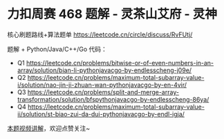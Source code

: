 # 力扣周赛 468 题解 - 灵茶山艾府 - 灵神

核心刷题路线+算法题单 https://leetcode.cn/circle/discuss/RvFUtj/

题解 + Python/Java/C++/Go 代码：
- Q1 https://leetcode.cn/problems/bitwise-or-of-even-numbers-in-an-array/solution/bian-li-pythonjavacgo-by-endlesscheng-j09e/
- Q2 https://leetcode.cn/problems/maximum-total-subarray-value-i/solution/nao-jin-ji-zhuan-wan-pythonjavacgo-by-en-4vir/
- Q3 https://leetcode.cn/problems/split-and-merge-array-transformation/solution/bfspythonjavacgo-by-endlesscheng-86ya/
- Q4 https://leetcode.cn/problems/maximum-total-subarray-value-ii/solution/st-biao-zui-da-dui-pythonjavacgo-by-endl-igja/

[本题视频讲解](https://www.bilibili.com/video/BV19GWcziEYE/)，欢迎点赞关注~
